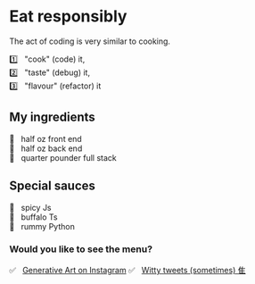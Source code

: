 # Eat responsibly

The act of coding is very similar to cooking. 

1️⃣ &nbsp; "cook" (code) it,<br /> 
2️⃣ &nbsp; "taste" (debug) it,<br /> 
3️⃣ &nbsp; "flavour" (refactor) it<br />

## My ingredients

🥒 &nbsp; half oz front end<br />
🍑 &nbsp; half oz back end<br />
🍉 &nbsp; quarter pounder full stack<br />

## Special sauces

🥢 &nbsp; spicy Js<br />
🥜 &nbsp; buffalo Ts<br />
🍭 &nbsp; rummy Python<br />

### Would you like to see the menu?

✅ &nbsp; [Generative Art on Instagram](https://www.instagram.com/devfrend/)
✅ &nbsp; [Witty tweets (sometimes) ⾫](https://twitter.com/COERCITON)
